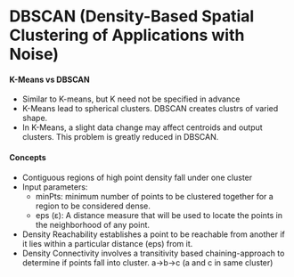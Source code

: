 # DBSCAN (Density-Based Spatial Clustering of Applications with Noise)

#### K-Means vs DBSCAN
* Similar to K-means, but K need not be specified in advance
* K-Means lead to spherical clusters. DBSCAN creates clustrs of varied shape.
* In K-Means, a slight data change may affect centroids and output clusters. This problem is greatly reduced in DBSCAN.

#### Concepts
* Contiguous regions of high point density fall under one cluster
* Input parameters:
  * minPts: minimum number of points to be clustered together for a region to be considered dense.
  * eps (ε): A distance measure that will be used to locate the points in the neighborhood of any point.
* Density Reachability establishes a point to be reachable from another if it lies within a particular distance (eps) from it.
* Density Connectivity involves a transitivity based chaining-approach to determine if points fall into cluster. a->b->c (a and c in same cluster)
